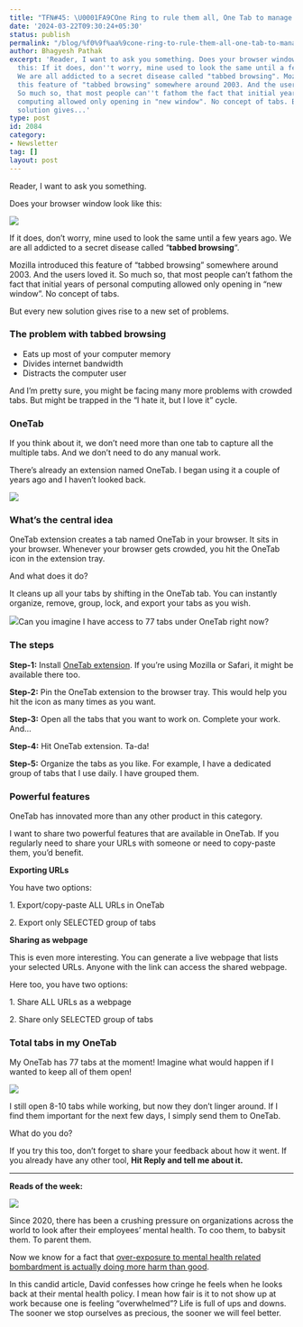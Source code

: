 ```yaml
---
title: "TFN#45: \U0001FA9COne Ring to rule them all, One Tab to manage them all"
date: '2024-03-22T09:30:24+05:30'
status: publish
permalink: "/blog/%f0%9f%aa%9cone-ring-to-rule-them-all-one-tab-to-manage-them-all"
author: Bhagyesh Pathak
excerpt: 'Reader, I want to ask you something. Does your browser window look like
  this: If it does, don''t worry, mine used to look the same until a few years ago.
  We are all addicted to a secret disease called "tabbed browsing". Mozilla introduced
  this feature of "tabbed browsing" somewhere around 2003. And the users loved it.
  So much so, that most people can''t fathom the fact that initial years of personal
  computing allowed only opening in "new window". No concept of tabs. But every new
  solution gives...'
type: post
id: 2084
category:
- Newsletter
tag: []
layout: post
---
```


Reader, I want to ask you something.

Does your browser window look like this:

![](https://embed.filekitcdn.com/e/tkwVjiL2WnM6sb9P2ZThes/wMjRFeBacyxKUuXdnMJPY6)

If it does, don’t worry, mine used to look the same until a few years ago. We are all addicted to a secret disease called “**tabbed browsing**“.

Mozilla introduced this feature of “tabbed browsing” somewhere around 2003. And the users loved it. So much so, that most people can’t fathom the fact that initial years of personal computing allowed only opening in “new window”. No concept of tabs.

But every new solution gives rise to a new set of problems.

### The problem with tabbed browsing

- Eats up most of your computer memory
- Divides internet bandwidth
- Distracts the computer user

And I’m pretty sure, you might be facing many more problems with crowded tabs. But might be trapped in the “I hate it, but I love it” cycle.

### OneTab

If you think about it, we don’t need more than one tab to capture all the multiple tabs. And we don’t need to do any manual work.

There’s already an extension named OneTab. I began using it a couple of years ago and I haven’t looked back.

![](https://embed.filekitcdn.com/e/tkwVjiL2WnM6sb9P2ZThes/r5Bty7oaoy9wS22Ma3jRFF)

### What’s the central idea

OneTab extension creates a tab named OneTab in your browser. It sits in your browser. Whenever your browser gets crowded, you hit the OneTab icon in the extension tray.

And what does it do?

It cleans up all your tabs by shifting in the OneTab tab. You can instantly organize, remove, group, lock, and export your tabs as you wish.

![](https://embed.filekitcdn.com/e/tkwVjiL2WnM6sb9P2ZThes/dQrTMHPPwLRPf6a9EKREY1)Can you imagine I have access to 77 tabs under OneTab right now?

### The steps

**Step-1:** Install [OneTab extension](https://chromewebstore.google.com/detail/onetab/chphlpgkkbolifaimnlloiipkdnihall). If you’re using Mozilla or Safari, it might be available there too.

**Step-2:** Pin the OneTab extension to the browser tray. This would help you hit the icon as many times as you want.

**Step-3:** Open all the tabs that you want to work on. Complete your work. And…

**Step-4:** Hit OneTab extension. Ta-da!

**Step-5:** Organize the tabs as you like. For example, I have a dedicated group of tabs that I use daily. I have grouped them.

### Powerful features

OneTab has innovated more than any other product in this category.

I want to share two powerful features that are available in OneTab. If you regularly need to share your URLs with someone or need to copy-paste them, you’d benefit.

**Exporting URLs**

You have two options:

1\. Export/copy-paste ALL URLs in OneTab

2\. Export only SELECTED group of tabs

**Sharing as webpage**

This is even more interesting. You can generate a live webpage that lists your selected URLs. Anyone with the link can access the shared webpage.

Here too, you have two options:

1\. Share ALL URLs as a webpage

2\. Share only SELECTED group of tabs

### Total tabs in my OneTab

My OneTab has 77 tabs at the moment! Imagine what would happen if I wanted to keep all of them open!

![](https://embed.filekitcdn.com/e/tkwVjiL2WnM6sb9P2ZThes/QwkiSULg67ZoKAjEwXmHY)

I still open 8-10 tabs while working, but now they don’t linger around. If I find them important for the next few days, I simply send them to OneTab.

What do you do?

If you try this too, don’t forget to share your feedback about how it went. If you already have any other tool, **Hit Reply and tell me about it.**

---

**Reads of the week:**

[![](https://embed.filekitcdn.com/e/tkwVjiL2WnM6sb9P2ZThes/noWSbJH75agRBX4xBQJg1m)](https://world.hey.com/dhh/be-less-precious-b20bf8c3)

Since 2020, there has been a crushing pressure on organizations across the world to look after their employees’ mental health. To coo them, to babysit them. To parent them.

Now we know for a fact that [over-exposure to mental health related bombardment is actually doing more harm than good](https://www.telegraph.co.uk/health-fitness/wellbeing/mental-health/mental-health-labels-may-harm-good-why/).

In this candid article, David confesses how cringe he feels when he looks back at their mental health policy. I mean how fair is it to not show up at work because one is feeling “overwhelmed”? Life is full of ups and downs. The sooner we stop ourselves as precious, the sooner we will feel better.